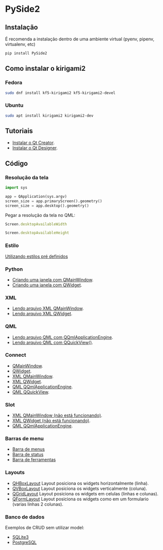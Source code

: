 # PySide2

## Instalação

É recomenda a instalação dentro de uma ambiente virtual (pyenv, pipenv, virtualenv, etc)

```bash
pip install PySide2
```

## Como instalar o kirigami2

### Fedora

```bash
sudo dnf install kf5-kirigami2 kf5-kirigami2-devel
```

### Ubuntu

```bash
sudo apt install kirigami2 kirigami2-dev
```

## Tutoriais

- [Instalar o Qt Creator](./docs/install-qt-creator.md).
- [Instalar o Qt Designer](./docs/install-qt-designer.md).

## Código

### Resolução da tela

```python
import sys

app = QApplication(sys.argv)
screen_size = app.primaryScreen().geometry()
screen_size = app.desktop().geometry()
```

Pegar a resolução da tela no QML:

```qml
Screen.desktopAvailableWidth

Screen.desktopAvailableHeight
```

### Estilo

[Utilizando estilos pré definidos](./docs/style.md)

### Python

- [Criando uma janela com QMainWindow](./src/mainwindow/MainWindow.py).
- [Criando uma janela com QWidget](./src/mainwindow/MainWidget.py).

### XML

- [Lendo arquivo XML QMainWindow](./src/mainwindow/xml-qmainwindow).
- [Lendo arquivo XML QWidget](./src/mainwindow/xml-qwidget).

### QML

- [Lendo arquivo QML com QQmlApplicationEngine](./src/mainwindow/qml-engine).
- [Lendo arquivo QML com QQuickView()](./src/mainwindow/qml-qquickview).

### Connect

- [QMainWindow](./src/signals-slots/MainWindow.py).
- [QWidget](./src/signals-slots/MainWidget.py).
- [XML QMainWindow](./src/signals-slots/xml-qmainwindow-connect).
- [XML QWidget](./src/signals-slots/xml-qwidget-connect).
- [QML QQmlApplicationEngine](./src/signals-slots/qml-engine-connect).
- [QML QQuickView](./src/signals-slots/qml-qquickview-connect).

### Slot

- [XML QMainWindow (não está funcionando)](./src/signals-slots/xml-qmainwindow-connect).
- [XML QWidget (não está funcionando)](./src/signals-slots/xml-qwidget-connect).
- [QML QQmlApplicationEngine](./src/signals-slots/qml-engine-slot).

### Barras de menu

- [Barra de menus](src/menus/menubar/MainWindow.py)
- [Barra de status](src/menus/statusbar/MainWindow.py)
- [Barra de ferramentas](src/menus/toolbar/MainWindow.py)

### Layouts

- [QHBoxLayout](./src/layouts/qhboxlayout.py) Layout posiciona os widgets horizontalmente (linha).
- [QVBoxLayout](./src/layouts/qvboxlayout.py) Layout posiciona os widgets verticalmente (coluna).
- [QGridLayout](./src/layouts/qgridlayout.py) Layout posiciona os widgets em celulas (linhas e colunas).
- [QFormLayout](./src/layouts/qformlayout.py) Layout posiciona os widgets como em um formulario (varias linhas 2 colunas).

### Banco de dados

Exemplos de CRUD sem utilizar model:

- [SQLite3](./src/database/db-sqlite/ConnectSQLite.py)
- [PostgreSQL](./src/database/db-postgres/ConnectPostgreSQL.py)